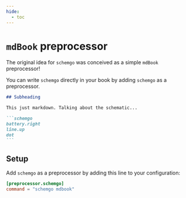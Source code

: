 ```yaml
---
hide:
  - toc
---
```


# `mdBook` preprocessor

The original idea for `schemgo` was conceived as a simple `mdBook` preprocessor!

You can write `schemgo` directly in your book by adding `schemgo` as a preprocessor.

~~~markdown
## Subheading

This just markdown. Talking about the schematic...

```schemgo
battery.right
line.up
dot
```
~~~

## Setup

Add `schemgo` as a preprocessor by adding this line to your configuration:

```toml
[preprocessor.schemgo]
command = "schemgo mdbook"
```

